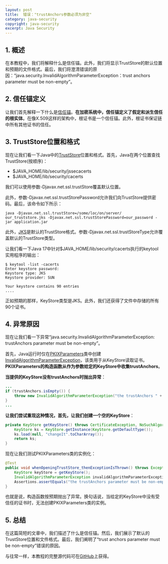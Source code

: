 ```yaml
---
layout: post
title:  错误："trustAnchors参数必须为非空"
category: java-security
copyright: java-security
excerpt: Java Security
---
```


## 1. 概述

在本教程中，我们将解释什么是信任锚。此外，我们将显示TrustStore的默认位置和预期的文件格式。最后，我们将澄清错误的原因：“java.security.InvalidAlgorithmParameterException：trust anchors parameter must be non-empty”。

## 2. 信任锚定义

让我们首先解释一下什么是[信任锚](https://docs.oracle.com/en/java/javase/11/docs/api/java.base/java/security/cert/TrustAnchor.html)。**在加密系统中，信任锚定义了假定和派生信任的根实体**。在像X.509这样的架构中，根证书是一个信任锚。此外，根证书保证链中所有其他证书的信任。

## 3. TrustStore位置和格式

现在让我们看一下Java中的[TrustStore](https://www.baeldung.com/java-keystore-truststore-difference#java-truststore)位置和格式。首先，Java在两个位置查找TrustStore(按顺序)：

-   $JAVA_HOME/lib/security/jssecacerts
-   $JAVA_HOME/lib/security/cacerts

我们可以使用参数-Djavax.net.ssl.trustStore覆盖默认位置。

此外，参数-Djavax.net.ssl.trustStorePassword允许我们向TrustStore提供密码。最后，该命令如下所示：

```shell
java -Djavax.net.ssl.trustStore=/some/loc/on/server/ our_truststore.jks -Djavax.net.ssl.trustStorePassword=our_password -jar application.jar
```

此外，[JKS](https://www.baeldung.com/convert-pem-to-jks#file-formats)是默认的TrustStore格式。参数-Djavax.net.ssl.trustStoreType允许覆盖默认的TrustStore类型。

让我们看一下Java 17中针对$JAVA_HOME/lib/security/cacerts执行的keytool实用程序的输出：

```shell
$ keytool -list -cacerts
Enter keystore password:
Keystore type: JKS
Keystore provider: SUN

Your keystore contains 90 entries
....
```

正如预期的那样，KeyStore类型是JKS。此外，我们还获得了文件中存储的所有90个证书。

## 4. 异常原因

现在让我们看一下异常“java.security.InvalidAlgorithmParameterException: trustAnchors parameter must be non-empty”。

首先，Java运行时仅在[PKIXParameters](https://www.baeldung.com/java-list-trusted-certificates#reading-certificates-from-a-specified-keystore)类中创建[InvalidAlgorithmParameterException](https://cr.openjdk.java.net/~iris/se/11/latestSpec/api/java.base/java/security/InvalidAlgorithmParameterException.html)，该类用于从KeyStore读取证书。**PKIXParameters的构造函数从作为参数给定的KeyStore中收集trustAnchors**。

**当提供的KeyStore没有trustAnchors时抛出异常**：

```java
...
if (trustAnchors.isEmpty()) {
    throw new InvalidAlgorithmParameterException("the trustAnchors " + "parameter must be non-empty");
}
...
```

**让我们尝试重现这种情况，首先，让我们创建一个空的KeyStore**：

```java
private KeyStore getKeyStore() throws CertificateException, NoSuchAlgorithmException, IOException, KeyStoreException {
    KeyStore ks = KeyStore.getInstance(KeyStore.getDefaultType());
    ks.load(null, "changeIt".toCharArray());
    return ks;
}
```

现在让我们测试PKIXParameters类的实例化：

```java
@Test
public void whenOpeningTrustStore_thenExceptionIsThrown() throws Exception {
    KeyStore keyStore = getKeyStore();
    InvalidAlgorithmParameterException invalidAlgorithmParameterException = Assertions.assertThrows(InvalidAlgorithmParameterException.class, () -> new PKIXParameters(keyStore));
    Assertions.assertEquals("the trustAnchors parameter must be non-empty", invalidAlgorithmParameterException.getMessage());
}
```

也就是说，构造函数按预期抛出了异常。换句话说，当给定的KeyStore中没有受信任的证书时，无法创建PKIXParameters类的实例。

## 5. 总结

在这篇简短的文章中，我们描述了什么是信任锚。然后，我们展示了默认的TrustStore位置和文件格式。最后，我们阐明了“trust anchors parameter must be non-empty”错误的原因。

与往常一样，本教程的完整源代码可在[GitHub](https://github.com/tuyucheng7/taketoday-tutorial4j/tree/master/java-core-modules/java-security-3)上获得。